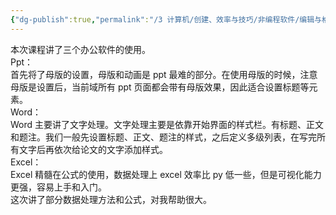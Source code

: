 ```yaml
---
{"dg-publish":true,"permalink":"/3 计算机/创建、效率与技巧/非编程软件/编辑与格式/msoffice/法学院office二级培训/20200519/","title":"20200519"}
---
```



本次课程讲了三个办公软件的使用。  
Ppt：  
首先将了母版的设置，母版和动画是 ppt 最难的部分。在使用母版的时候，注意母版是设置后，当前域所有 ppt 页面都会带有母版效果，因此适合设置标题等元素。  
Word：  
Word 主要讲了文字处理。文字处理主要是依靠开始界面的样式栏。有标题、正文和题注。我们一般先设置标题、正文、题注的样式，之后定义多级列表，在写完所有文字后再依次给论文的文字添加样式。  
Excel：  
Excel 精髓在公式的使用，数据处理上 excel 效率比 py 低一些，但是可视化能力更强，容易上手和入门。  
这次讲了部分数据处理方法和公式，对我帮助很大。